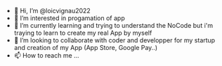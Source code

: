 - 👋 Hi, I’m @loicvignau2022
- 👀 I’m interested in progamation of app 
- 🌱 I’m currently learning and trying to understand the NoCode but i'm traying to learn to create my real App by myself
- 💞️ I’m looking to collaborate with coder and developper for my startup and creation of my App (App Store, Google Pay..)
- 📫 How to reach me ...

<!---
loicvignau2022/loicvignau2022 is a ✨ special ✨ repository because its `README.md` (this file) appears on your GitHub profile.
You can click the Preview link to take a look at your changes.
--->

